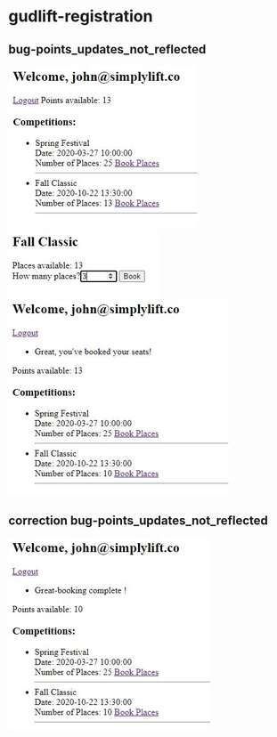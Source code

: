 # gudlift-registration

## bug-points_updates_not_reflected

![Alt text](https://github.com/molly-muffin/P11_OC_Gudlft/blob/3.bug-points_updates_not_reflected/Python_Testing-master/images/error1.JPG)  
![Alt text](https://github.com/molly-muffin/P11_OC_Gudlft/blob/3.bug-points_updates_not_reflected/Python_Testing-master/images/error2.JPG)
![Alt text](https://github.com/molly-muffin/P11_OC_Gudlft/blob/3.bug-points_updates_not_reflected/Python_Testing-master/images/error3.JPG)

## correction bug-points_updates_not_reflected
![Alt text](https://github.com/molly-muffin/P11_OC_Gudlft/blob/3.bug-points_updates_not_reflected/Python_Testing-master/images/correction1.JPG)
